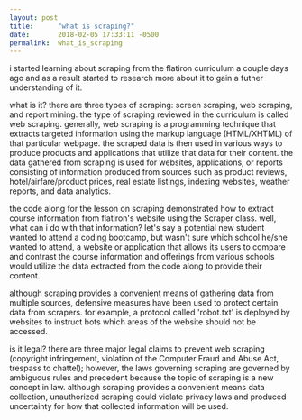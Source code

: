 ```yaml
---
layout: post
title:      "what is scraping?"
date:       2018-02-05 17:33:11 -0500
permalink:  what_is_scraping
---
```


i started learning about scraping from the flatiron curriculum a couple days ago and as a result started to research more about it to gain a futher understanding of it.

what is it?
there are three types of scraping: screen scraping, web scraping, and report mining. the type of scraping reviewed in the curriculum is called web scraping. generally, web scraping is a programming technique that extracts targeted information using the markup language (HTML/XHTML) of that particular webpage. the scraped data is then used in various ways to produce products and applications that utilize that data for their content. the data gathered from scraping is used for websites, applications, or reports consisting of information produced from sources such as product reviews, hotel/airfare/product prices, real estate listings, indexing websites, weather reports, and data analytics.

the code along for the lesson on scraping demonstrated how to extract course information from flatiron's website using the Scraper class. well, what can i do with that information? let's say a potential new student wanted to attend a coding bootcamp, but wasn't sure which school he/she wanted to attend, a website or application that allows its users to compare and contrast the course information and offerings from various schools would utilize the data extracted from the code along to provide their content.

although scraping provides a convenient means of gathering data from multiple sources, defensive measures have been used to protect certain data from scrapers. for example, a protocol called 'robot.txt' is deployed by websites to instruct bots which areas of the website should not be accessed.

is it legal?
there are three major legal claims to prevent web scraping (copyright infringement, violation of the Computer Fraud and Abuse Act, trespass to chattel); however, the laws governing scraping are governed by ambiguous rules and precedent because the topic of scraping is a new concept in law. although scraping provides a convenient means data collection, unauthorized scraping could violate privacy laws and produced uncertainty for how that collected information will be used.

